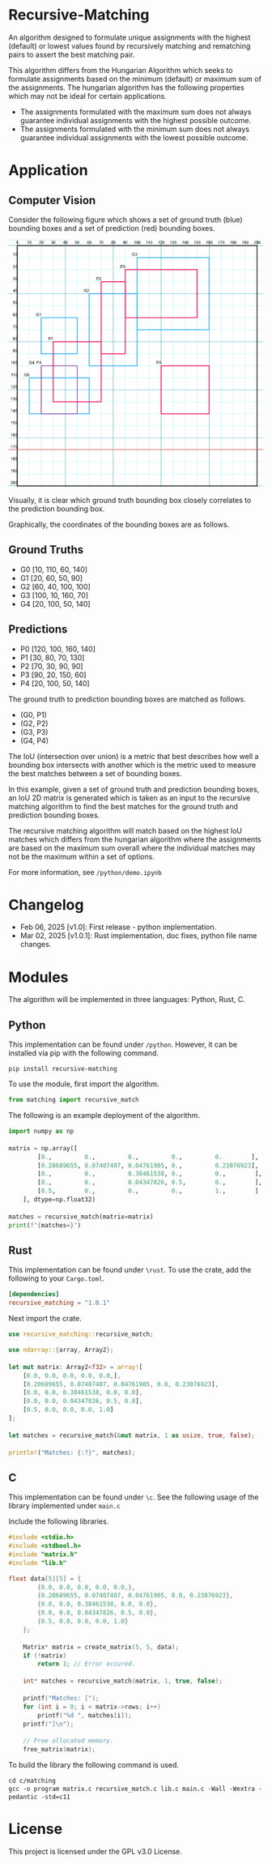 # Recursive-Matching

An algorithm designed to formulate unique assignments with the highest (default)
or lowest values found by recursively matching and rematching pairs to 
assert the best matching pair. 

This algorithm differs from the Hungarian Algorithm which seeks to formulate
assignments based on the minimum (default) or maximum sum of the assignments. The
hungarian algorithm has the following properties which may not be ideal for certain
applications.

* The assignments formulated with the maximum sum does not always guarantee individual assignments with the highest possible outcome. 
* The assignments formulated with the minimum sum does not always guarantee individual assignments with the lowest possible outcome.

# Application

## Computer Vision

Consider the following figure which shows a set of ground truth (blue) bounding boxes and a set of prediction (red) bounding boxes. 

![Computer Vision Sample](/docs/images/cv_demo_bbx_graph.png)

Visually, it is clear which ground truth bounding box closely correlates to the prediction bounding box. 

Graphically, the coordinates of the bounding boxes are as follows.

## Ground Truths

* G0 [10, 110, 60, 140]
* G1 [20, 60, 50, 90]
* G2 [60, 40, 100, 100]
* G3 [100, 10, 160, 70]
* G4 [20, 100, 50, 140]

## Predictions

* P0 [120, 100, 160, 140]
* P1 [30, 80, 70, 130]
* P2 [70, 30, 90, 90]
* P3 [90, 20, 150, 60]
* P4 [20, 100, 50, 140]

The ground truth to prediction bounding boxes are matched as follows.

* (G0, P1)
* (G2, P2)
* (G3, P3)
* (G4, P4)

The IoU (intersection over union) is a metric that best describes
how well a bounding box intersects with another which is the metric used to
measure the best matches between a set of bounding boxes.

In this example, given a set of ground truth and prediction bounding boxes,
an IoU 2D matrix is generated which is taken as an input to the recursive matching
algorithm to find the best matches for the ground truth and prediction bounding
boxes.

The recursive matching algorithm will match based on the highest IoU matches which
differs from the hungarian algorithm where the assignments are based on 
the maximum sum overall where the individual matches may not be the maximum
within a set of options.

For more information, see `/python/demo.ipynb`

# Changelog

* Feb 06, 2025 [v1.0]: First release - python implementation.
* Mar 02, 2025 [v1.0.1]: Rust implementation, doc fixes, python file name changes.

# Modules
The algorithm will be implemented in three languages: Python, Rust, C.

## Python

This implementation can be found under `/python`. However, it can be
installed via pip with the following command.

```shell
pip install recursive-matching
```

To use the module, first import the algorithm.

```python
from matching import recursive_match
```

The following is an example deployment of the algorithm.

```python
import numpy as np

matrix = np.array([
        [0.,         0.,         0.,         0.,         0.        ],
        [0.20689655, 0.07407407, 0.04761905, 0.,         0.23076923],
        [0.,         0.,         0.38461538, 0.,         0.,        ],
        [0.,         0.,         0.04347826, 0.5,        0.,        ],
        [0.5,        0.,         0.,         0.,         1.,        ]
    ], dtype=np.float32)
    
matches = recursive_match(matrix=matrix)
print(f"{matches=}")
```

## Rust
This implementation can be found under `\rust`. To use the crate, add the
following to your `Cargo.toml`.

```toml
[dependencies]
recursive_matching = "1.0.1"
```

Next import the crate.

```rust
use recursive_matching::recursive_match;
```

```rust
use ndarray::{array, Array2};

let mut matrix: Array2<f32> = array![
    [0.0, 0.0, 0.0, 0.0, 0.0,],
    [0.20689655, 0.07407407, 0.04761905, 0.0, 0.23076923],
    [0.0, 0.0, 0.38461538, 0.0, 0.0],
    [0.0, 0.0, 0.04347826, 0.5, 0.0],
    [0.5, 0.0, 0.0, 0.0, 1.0]
];

let matches = recursive_match(&mut matrix, 1 as usize, true, false);

println!("Matches: {:?}", matches);
```

## C
This implementation can be found under `\c`. See the following usage of the
library implemented under `main.c`

Include the following libraries.

```c
#include <stdio.h>
#include <stdbool.h>
#include "matrix.h"
#include "lib.h"
```

```c
float data[5][5] = {
        {0.0, 0.0, 0.0, 0.0, 0.0,},
        {0.20689655, 0.07407407, 0.04761905, 0.0, 0.23076923},
        {0.0, 0.0, 0.38461538, 0.0, 0.0},
        {0.0, 0.0, 0.04347826, 0.5, 0.0},
        {0.5, 0.0, 0.0, 0.0, 1.0}
    };

    Matrix* matrix = create_matrix(5, 5, data);
    if (!matrix)
        return 1; // Error occured.

    int* matches = recursive_match(matrix, 1, true, false);

    printf("Matches: [");
    for (int i = 0; i < matrix->rows; i++)
        printf("%d ", matches[i]);
    printf("]\n");

    // Free allocated memory.
    free_matrix(matrix);
```

To build the library the following command is used.

```shell
cd c/matching
gcc -o program matrix.c recursive_match.c lib.c main.c -Wall -Wextra -pedantic -std=c11
```


# License

This project is licensed under the GPL v3.0 License.